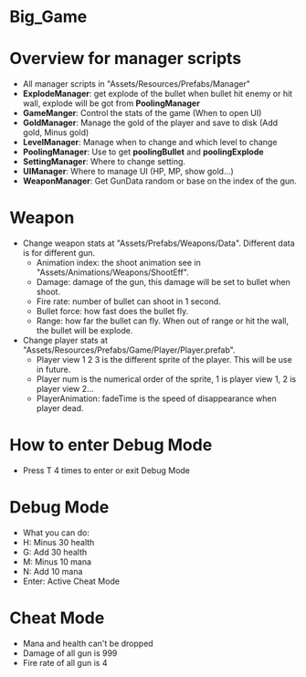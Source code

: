 # Big_Game

# Overview for manager scripts
 - All manager scripts in "Assets/Resources/Prefabs/Manager"
 - **ExplodeManager**: get explode of the bullet when bullet hit enemy or hit wall, explode will be got from **PoolingManager**
 - **GameManger**: Control the stats of the game (When to open UI)
 - **GoldManager**: Manage the gold of the player and save to disk (Add gold, Minus gold)
 - **LevelManager**: Manage when to change and which level to change
 - **PoolingManager**: Use to get **poolingBullet** and **poolingExplode**
 - **SettingManager**: Where to change setting.
 - **UIManager**: Where to manage UI (HP, MP, show gold...)
 - **WeaponManager**: Get GunData random or base on the index of the gun.

# Weapon
 - Change weapon stats at "Assets/Prefabs/Weapons/Data". Different data is for different gun.
    - Animation index: the shoot animation see in "Assets/Animations/Weapons/ShootEff".
    - Damage: damage of the gun, this damage will be set to bullet when shoot.
    - Fire rate: number of bullet can shoot in 1 second.
    - Bullet force: how fast does the bullet fly.
    - Range: how far the bullet can fly. When out of range or hit the wall, the bullet will be explode.
 - Change player stats at "Assets/Resources/Prefabs/Game/Player/Player.prefab".
    - Player view 1 2 3 is the different sprite of the player. This will be use in future.
    - Player num is the numerical order of the sprite, 1 is player view 1, 2 is player view 2...
    - PlayerAnimation: fadeTime is the speed of disappearance when player dead.

# How to enter Debug Mode
 - Press T 4 times to enter or exit Debug Mode

# Debug Mode
 - What you can do:
  - H: Minus 30 health
  - G: Add 30 health
  - M: Minus 10 mana
  - N: Add 10 mana
  - Enter: Active Cheat Mode
 
# Cheat Mode
 - Mana and health can't be dropped
 - Damage of all gun is 999
 - Fire rate of all gun is 4
